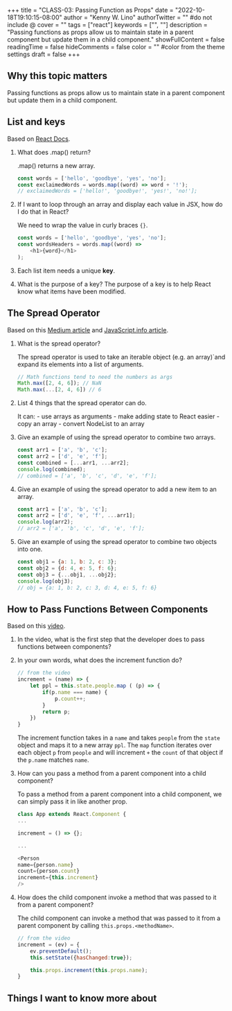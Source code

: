 +++
title = "CLASS-03: Passing Function as Props"
date = "2022-10-18T19:10:15-08:00"
author = "Kenny W. Lino"
authorTwitter = "" #do not include @
cover = ""
tags = ["react"]
keywords = ["", ""]
description = "Passing functions as props allow us to maintain state in a parent component but update them in a child component."
showFullContent = false
readingTime = false
hideComments = false
color = "" #color from the theme settings
draft = false
+++

## Why this topic matters

Passing functions as props allow us to maintain state in a parent component but update them in a child component.

## List and keys

Based on [React Docs](https://reactjs.org/docs/lists-and-keys.html).

1. What does .map() return?

    .map() returns a new array.

    ```javascript
    const words = ['hello', 'goodbye', 'yes', 'no'];
    const exclaimedWords = words.map((word) => word + '!');
    // exclaimedWords = ['hello!', 'goodbye!', 'yes!', 'no!'];
    ```

2. If I want to loop through an array and display each value in JSX, how do I do that in React?

    We need to wrap the value in curly braces `{}`.

    ```javascript
    const words = ['hello', 'goodbye', 'yes', 'no'];
    const wordsHeaders = words.map((word) =>
        <h1>{word}</h1>
    );
    ```

3. Each list item needs a unique **key**.

4. What is the purpose of a key?
    The purpose of a key is to help React know what items have been modified.

## The Spread Operator

Based on this [Medium article](https://medium.com/coding-at-dawn/how-to-use-the-spread-operator-in-javascript-b9e4a8b06fab) and [JavaScript.info article](https://javascript.info/rest-parameters-spread).

1. What is the spread operator?

    The spread operator is used to take an iterable object (e.g. an array)`and expand its elements into a list of arguments.

    ```javascript
    // Math functions tend to need the numbers as args
    Math.max([2, 4, 6]); // NaN
    Math.max(...[2, 4, 6]) // 6
    ```

2. List 4 things that the spread operator can do.

    It can:
        - use arrays as arguments
        - make adding state to React easier
        - copy an array
        - convert NodeList to an array

3. Give an example of using the spread operator to combine two arrays.

    ```javascript
    const arr1 = ['a', 'b', 'c'];
    const arr2 = ['d', 'e', 'f'];
    const combined = [...arr1, ...arr2];
    console.log(combined);
    // combined = ['a', 'b', 'c', 'd', 'e', 'f'];
    ```

4. Give an example of using the spread operator to add a new item to an array.

    ```javascript
    const arr1 = ['a', 'b', 'c'];
    const arr2 = ['d', 'e', 'f', ...arr1];
    console.log(arr2);
    // arr2 = ['a', 'b', 'c', 'd', 'e', 'f'];
    ```

5. Give an example of using the spread operator to combine two objects into one.

    ```javascript
    const obj1 = {a: 1, b: 2, c: 3};
    const obj2 = {d: 4, e: 5, f: 6};
    const obj3 = {...obj1, ...obj2};
    console.log(obj3);
    // obj = {a: 1, b: 2, c: 3, d: 4, e: 5, f: 6}
    ```

## How to Pass Functions Between Components

Based on this [video](https://www.youtube.com/watch?v=c05OL7XbwXU).

1. In the video, what is the first step that the developer does to pass functions between components?

2. In your own words, what does the increment function do?

    ```javascript
    // from the video
    increment = (name) => {
        let ppl = this.state.people.map ( (p) => {
            if(p.name === name) {
                p.count++;
            }
            return p;
        })
    }
    ```

    The increment function takes in a `name` and takes `people` from the `state` object and maps it to a new array `ppl`. The `map` function iterates over each object `p` from `people` and will increment `+` the `count` of that object if the `p.name` matches `name`.

3. How can you pass a method from a parent component into a child component?

    To pass a method from a parent component into a child component, we can simply pass it in like another prop.

    ```javascript
    class App extends React.Component {
    ...

    increment = () => {};

    ...

   <Person 
    name={person.name}
    count={person.count}
    increment={this.increment}
    />
    ```

4. How does the child component invoke a method that was passed to it from a parent component?

    The child component can invoke a method that was passed to it from a parent component by calling `this.props.<methodName>`. 

    ```javascript
    // from the video
    increment = (ev) = {
        ev.preventDefault();
        this.setState({hasChanged:true});

        this.props.increment(this.props.name);
    }
    ```

## Things I want to know more about
